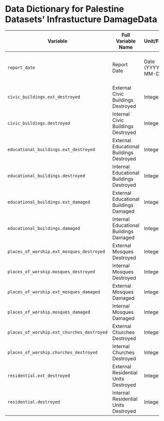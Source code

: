 # Data Dictionary for Palestine Datasets' Infrastucture DamageData

| **Variable**                               | **Full Variable Name**                   | **Unit/Format**   | **Type** | **Possible Value Ranges** | **Description**                                                   | **Data Origin**  |
| ------------------------------------------ | ---------------------------------------- | ----------------- | -------- | ------------------------- | ----------------------------------------------------------------- | ---------------- |
| `report_date`                              | Report Date                              | Date (YYYY-MM-DD) | Temporal | Any valid date            | The date when the infrastructure damage was recorded or reported. | Original dataset |
| `civic_buildings.ext_destroyed`            | External Civic Buildings Destroyed       | Integer           | Numeric  | ≥ 0                       | Number of civic buildings reported destroyed by external sources. | External source  |
| `civic_buildings.destroyed`                | Internal Civic Buildings Destroyed       | Integer           | Numeric  | ≥ 0                       | Civic buildings destroyed, internally verified.                   | Internal source  |
| `educational_buildings.ext_destroyed`      | External Educational Buildings Destroyed | Integer           | Numeric  | ≥ 0                       | Schools/universities destroyed per external reports.              | External source  |
| `educational_buildings.destroyed`          | Internal Educational Buildings Destroyed | Integer           | Numeric  | ≥ 0                       | Schools/universities destroyed as internally reported.            | Internal source  |
| `educational_buildings.ext_damaged`        | External Educational Buildings Damaged   | Integer           | Numeric  | ≥ 0                       | Schools/universities damaged per external reports.                | External source  |
| `educational_buildings.damaged`            | Internal Educational Buildings Damaged   | Integer           | Numeric  | ≥ 0                       | Internally reported damaged schools/universities.                 | Internal source  |
| `places_of_worship.ext_mosques_destroyed`  | External Mosques Destroyed               | Integer           | Numeric  | ≥ 0                       | Mosques destroyed per external reporting.                         | External source  |
| `places_of_worship.mosques_destroyed`      | Internal Mosques Destroyed               | Integer           | Numeric  | ≥ 0                       | Mosques destroyed per internal confirmation.                      | Internal source  |
| `places_of_worship.ext_mosques_damaged`    | External Mosques Damaged                 | Integer           | Numeric  | ≥ 0                       | External reports of mosques damaged.                              | External source  |
| `places_of_worship.mosques_damaged`        | Internal Mosques Damaged                 | Integer           | Numeric  | ≥ 0                       | Mosques damaged per internal reports.                             | Internal source  |
| `places_of_worship.ext_churches_destroyed` | External Churches Destroyed              | Integer           | Numeric  | ≥ 0                       | Churches destroyed per external reports.                          | External source  |
| `places_of_worship.churches_destroyed`     | Internal Churches Destroyed              | Integer           | Numeric  | ≥ 0                       | Churches destroyed per internal records.                          | Internal source  |
| `residential.ext_destroyed`                | External Residential Units Destroyed     | Integer           | Numeric  | ≥ 0                       | Homes/apartments destroyed as reported externally.                | External source  |
| `residential.destroyed`                    | Internal Residential Units Destroyed     | Integer           | Numeric  | ≥ 0                       | Homes/apartments confirmed destroyed internally.                  | Internal source  |
